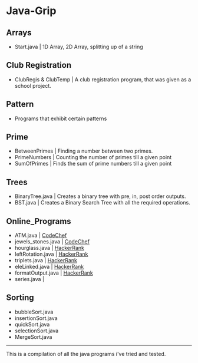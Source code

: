 # Java-Grip
## Arrays
- Start.java | 1D Array, 2D Array, splitting up of a string
## Club Registration
- ClubRegis & ClubTemp | A club registration program, that was given as a school project.
## Pattern
- Programs that exhibit certain patterns
## Prime
- BetweenPrimes | Finding a number between two primes.
- PrimeNumbers | Counting the number of primes till a given point
- SumOfPrimes | Finds the sum of prime numbers till a given point
## Trees
- BinaryTree.java | Creates a binary tree with pre, in, post order outputs.
- BST.java | Creates a Binary Search Tree with all the required operations.
## Online_Programs
- ATM.java | <a href="https://www.codechef.com/problems/HS08TEST">CodeChef</a>
- jewels_stones.java | <a href="https://www.codechef.com/problems/STONES">CodeChef</a>
- hourglass.java | <a href="https://www.hackerrank.com/challenges/2d-array/problem">HackerRank</a>
- leftRotation.java | <a href="https://www.hackerrank.com/challenges/array-left-rotation/problem">HackerRank</a>
- triplets.java | <a href="https://www.hackerrank.com/challenges/compare-the-triplets/problem">HackerRank</a>
- eleLinked.java | <a href="https://www.hackerrank.com/challenges/print-the-elements-of-a-linked-list/problem">HackerRank</a>
- formatOutput.java | <a href="https://www.hackerrank.com/challenges/java-output-formatting/problem">HackerRank</a>
- series.java | <a href="https://www.hackerrank.com/challenges/java-loops/problem?h_r=profile"></a>
## Sorting
- bubbleSort.java
- insertionSort.java
- quickSort.java
- selectionSort.java
- MergeSort.java
---
 This is a compilation of all the java programs i've tried and tested.
